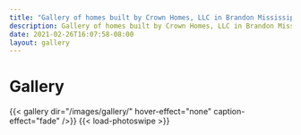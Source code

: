 ```yaml
---
title: "Gallery of homes built by Crown Homes, LLC in Brandon Mississippi."
description: Gallery of homes built by Crown Homes, LLC in Brandon Mississippi.
date: 2021-02-26T16:07:58-08:00
layout: gallery
---
```


# Gallery
{{< gallery dir="/images/gallery/" hover-effect="none" caption-effect="fade" />}} {{< load-photoswipe >}}